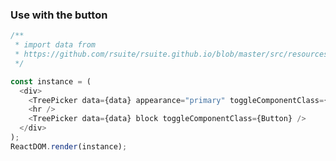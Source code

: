 ### Use with the button

<!--start-code-->

```js
/**
 * import data from
 * https://github.com/rsuite/rsuite.github.io/blob/master/src/resources/data/city.js
 */

const instance = (
  <div>
    <TreePicker data={data} appearance="primary" toggleComponentClass={Button} />
    <hr />
    <TreePicker data={data} block toggleComponentClass={Button} />
  </div>
);
ReactDOM.render(instance);
```

<!--end-code-->
